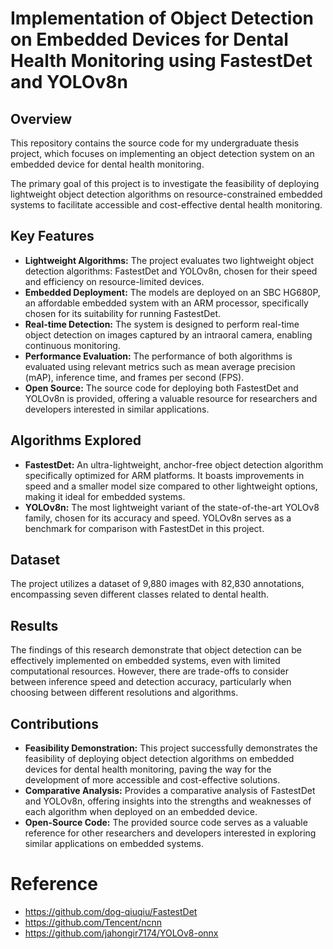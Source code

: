 
# Implementation of Object Detection on Embedded Devices for Dental Health Monitoring using FastestDet and YOLOv8n

## Overview
This repository contains the source code for my undergraduate thesis project, which focuses on implementing an object detection system on an embedded device for dental health monitoring. 

The primary goal of this project is to investigate the feasibility of deploying lightweight object detection algorithms on resource-constrained embedded systems to facilitate accessible and cost-effective dental health monitoring. 

## Key Features
* **Lightweight Algorithms:** The project evaluates two lightweight object detection algorithms: FastestDet and YOLOv8n, chosen for their speed and efficiency on resource-limited devices.
* **Embedded Deployment:** The models are deployed on an SBC HG680P, an affordable embedded system with an ARM processor, specifically chosen for its suitability for running FastestDet.
* **Real-time Detection:**  The system is designed to perform real-time object detection on images captured by an intraoral camera, enabling continuous monitoring.
* **Performance Evaluation:**  The performance of both algorithms is evaluated using relevant metrics such as mean average precision (mAP), inference time, and frames per second (FPS).
* **Open Source:** The source code for deploying both FastestDet and YOLOv8n is provided, offering a valuable resource for researchers and developers interested in similar applications.

## Algorithms Explored
* **FastestDet:**  An ultra-lightweight, anchor-free object detection algorithm specifically optimized for ARM platforms. It boasts improvements in speed and a smaller model size compared to other lightweight options, making it ideal for embedded systems.
* **YOLOv8n:** The most lightweight variant of the state-of-the-art YOLOv8 family, chosen for its accuracy and speed. YOLOv8n serves as a benchmark for comparison with FastestDet in this project.

## Dataset
The project utilizes a dataset of 9,880 images with 82,830 annotations, encompassing seven different classes related to dental health.

## Results
The findings of this research demonstrate that object detection can be effectively implemented on embedded systems, even with limited computational resources.  However, there are trade-offs to consider between inference speed and detection accuracy, particularly when choosing between different resolutions and algorithms.

## Contributions
* **Feasibility Demonstration:** This project successfully demonstrates the feasibility of deploying object detection algorithms on embedded devices for dental health monitoring, paving the way for the development of more accessible and cost-effective solutions.
* **Comparative Analysis:** Provides a comparative analysis of FastestDet and YOLOv8n, offering insights into the strengths and weaknesses of each algorithm when deployed on an embedded device.
* **Open-Source Code:**  The provided source code serves as a valuable reference for other researchers and developers interested in exploring similar applications on embedded systems.



# Reference
* https://github.com/dog-qiuqiu/FastestDet
* https://github.com/Tencent/ncnn
* https://github.com/jahongir7174/YOLOv8-onnx
